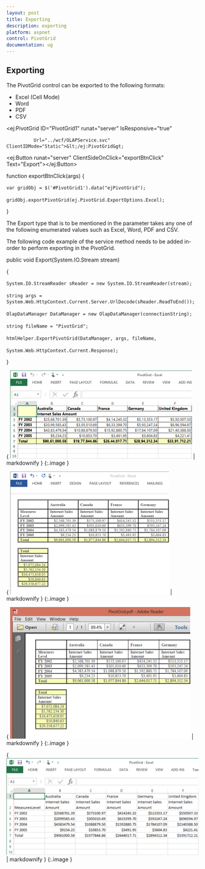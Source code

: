 ```yaml
---
layout: post
title: Exporting
description: exporting
platform: aspnet
control: PivotGrid
documentation: ug
---
```


## Exporting

The PivotGrid control can be exported to the following formats:

* Excel (Cell Mode)
* Word
* PDF
* CSV

<ej:PivotGrid ID="PivotGrid1" runat="server" IsResponsive="true"

              Url="../wcf/OLAPService.svc" ClientIDMode="Static">&lt;/ej:PivotGrid&gt;

&lt;ej:Button runat="server" ClientSideOnClick="exportBtnClick" Text="Export"&gt;&lt;/ej:Button&gt;



function exportBtnClick(args) {

    var gridObj = $('#PivotGrid1').data("ejPivotGrid");

    gridObj.exportPivotGrid(ej.PivotGrid.ExportOptions.Excel);

}



The Export type that is to be mentioned in the parameter takes any one of the following enumerated values such as Excel, Word, PDF and CSV.

The following code example of the service method needs to be added in-order to perform exporting in the PivotGrid.

public void Export(System.IO.Stream stream)

{

    System.IO.StreamReader sReader = new System.IO.StreamReader(stream);

    string args = System.Web.HttpContext.Current.Server.UrlDecode(sReader.ReadToEnd());

    OlapDataManager DataManager = new OlapDataManager(connectionString);

    string fileName = "PivotGrid";

    htmlHelper.ExportPivotGrid(DataManager, args, fileName,

    System.Web.HttpContext.Current.Response);

}



{ ![C:/Users/Narendhran Muthuvel/Desktop/Exported Screenshots/PivotGridExcelWeb.png](Exporting_images/Exporting_img1.png) | markdownify }
{:.image }




{ ![C:/Users/Narendhran Muthuvel/Desktop/Exported Screenshots/PivotGridWordWeb.png](Exporting_images/Exporting_img2.png) | markdownify }
{:.image }


{ ![C:/Users/Narendhran Muthuvel/Desktop/Exported Screenshots/PivotGridPdfWeb.png](Exporting_images/Exporting_img3.png) | markdownify }
{:.image }


{ ![C:/Users/Narendhran Muthuvel/Desktop/Exported Screenshots/PivotGridCSVJS.png](Exporting_images/Exporting_img4.png) | markdownify }
{:.image }



